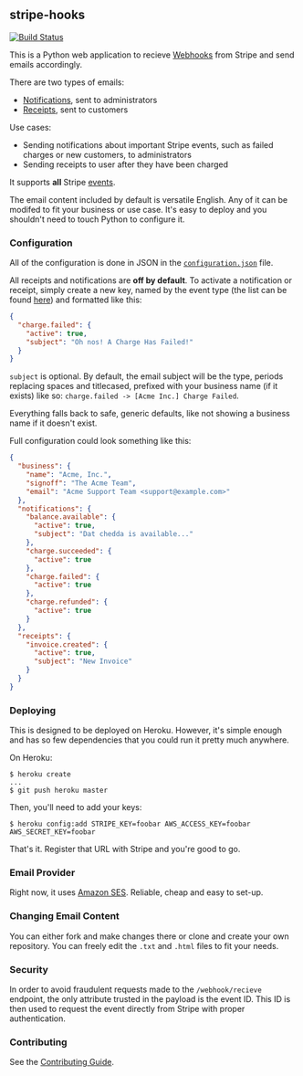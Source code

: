 ## stripe-hooks

[![Build Status](https://travis-ci.org/pearkes/stripe-hooks.png?branch=master)](https://travis-ci.org/pearkes/stripe-hooks)

This is a Python web application to recieve [Webhooks](https://stripe.com/docs/webhooks)
from Stripe and send emails accordingly.

There are two types of emails:

- [Notifications](notifications/), sent to administrators
- [Receipts](receipts/), sent to customers

Use cases:

- Sending notifications about important Stripe events, such as failed
charges or new customers, to administrators
- Sending receipts to user after they have been charged

It supports **all** Stripe [events](https://stripe.com/docs/api#event_types).

The email content included by default is versatile English. Any
of it can be modifed to fit your business or use case. It's easy to
deploy and you shouldn't need to touch Python to configure it.

### Configuration

All of the configuration is done in JSON in the [`configuration.json`](configuration.json)
file.

All receipts and notifications are **off by default**. To activate
a notification or receipt, simply create a new key, named by the
event type (the list can be found [here](https://stripe.com/docs/api#event_types))
and formatted like this:

```json
{
  "charge.failed": {
    "active": true,
    "subject": "Oh nos! A Charge Has Failed!"
  }
}
```

`subject` is optional. By default, the email subject will be the type,
periods replacing spaces and titlecased, prefixed with your
business name (if it exists) like so: `charge.failed -> [Acme Inc.] Charge Failed`.

Everything falls back to safe, generic defaults, like not showing a business name
if it doesn't exist.

Full configuration could look something like this:

```json
{
  "business": {
    "name": "Acme, Inc.",
    "signoff": "The Acme Team",
    "email": "Acme Support Team <support@example.com>"
  },
  "notifications": {
    "balance.available": {
      "active": true,
      "subject": "Dat chedda is available..."
    },
    "charge.succeeded": {
      "active": true
    },
    "charge.failed": {
      "active": true
    },
    "charge.refunded": {
      "active": true
    }
  },
  "receipts": {
    "invoice.created": {
      "active": true,
      "subject": "New Invoice"
    }
  }
}
```

### Deploying

This is designed to be deployed on Heroku. However, it's simple
enough and has so few dependencies that you could run it pretty
much anywhere.

On Heroku:

    $ heroku create
    ...
    $ git push heroku master

Then, you'll need to add your keys:

    $ heroku config:add STRIPE_KEY=foobar AWS_ACCESS_KEY=foobar AWS_SECRET_KEY=foobar

That's it. Register that URL with Stripe and you're good to go.

### Email Provider

Right now, it uses [Amazon SES](http://aws.amazon.com/ses/). Reliable, cheap and
easy to set-up.

### Changing Email Content

You can either fork and make changes there or clone and create your own
repository. You can freely edit the `.txt` and `.html` files to fit your
needs.

### Security

In order to avoid fraudulent requests made to the `/webhook/recieve` endpoint,
the only attribute trusted in the payload is the event ID. This ID is then
used to request the event directly from Stripe with proper authentication.

### Contributing

See the [Contributing Guide](CONTRIBUTING.md).
